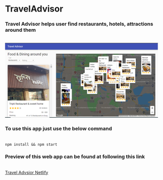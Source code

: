 # TravelAdvisor
<h3>Travel Advisor helps user find restaurants, hotels, attractions around them</h3><br>
<img src="thumb.png">
<h3>To use this app just use the below command</h3><br>
<code>npm install && npm start</code>
<h3>Preview of this web app can be found at following this link</h3><br>
<a href="https://616f40c19d133d0cf9080083--nptravel-advisor.netlify.app/" target="_blank" rel="noopener noreferrer">Travel Advsior Netlify</a>


